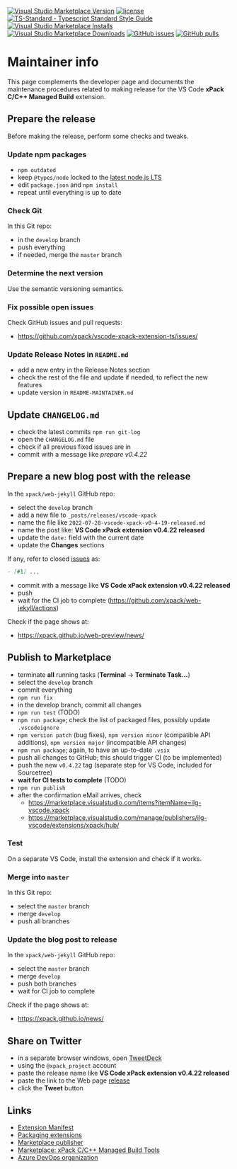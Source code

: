 [![Visual Studio Marketplace Version](https://img.shields.io/visual-studio-marketplace/v/ilg-vscode.xpack)](https://marketplace.visualstudio.com/items?itemName=ilg-vscode.xpack)
[![license](https://img.shields.io/github/license/xpack/vscode-xpack-extension-ts.svg)](https://github.com/xpack/vscode-xpack-extension-ts/blob/xpack/LICENSE)
[![TS-Standard - Typescript Standard Style Guide](https://badgen.net/badge/code%20style/ts-standard/blue?icon=typescript)](https://github.com/standard/ts-standard)
[![Visual Studio Marketplace Installs](https://img.shields.io/visual-studio-marketplace/i/ilg-vscode.xpack)](https://marketplace.visualstudio.com/items?itemName=ilg-vscode.xpack)
[![Visual Studio Marketplace Downloads](https://img.shields.io/visual-studio-marketplace/d/ilg-vscode.xpack)](https://marketplace.visualstudio.com/items?itemName=ilg-vscode.xpack)
[![GitHub issues](https://img.shields.io/github/issues/xpack/vscode-xpack-extension-ts.svg)](https://github.com/xpack/vscode-xpack-extension-ts/issues/)
[![GitHub pulls](https://img.shields.io/github/issues-pr/xpack/vscode-xpack-extension-ts.svg)](https://github.com/xpack/vscode-xpack-extension-ts/pulls)

# Maintainer info

This page complements the developer page and documents the
maintenance procedures related to making release for the
VS Code **xPack C/C++ Managed Build** extension.

## Prepare the release

Before making the release, perform some checks and tweaks.

### Update npm packages

- `npm outdated`
- keep `@types/node` locked to the
  [latest node.js LTS](https://www.npmjs.com/package/@types/node)
- edit `package.json`  and `npm install`
- repeat until everything is up to date

### Check Git

In this Git repo:

- in the `develop` branch
- push everything
- if needed, merge the `master` branch

### Determine the next version

Use the semantic versioning semantics.

### Fix possible open issues

Check GitHub issues and pull requests:

- <https://github.com/xpack/vscode-xpack-extension-ts/issues/>

### Update Release Notes in `README.md`

- add a new entry in the Release Notes section
- check the rest of the file and update if needed, to reflect the new features
- update version in `README-MAINTAINER.md`

## Update `CHANGELOG.md`

- check the latest commits `npm run git-log`
- open the `CHANGELOG.md` file
- check if all previous fixed issues are in
- commit with a message like _prepare v0.4.22_

## Prepare a new blog post with the release

In the `xpack/web-jekyll` GitHub repo:

- select the `develop` branch
- add a new file to `_posts/releases/vscode-xpack`
- name the file like `2022-07-28-vscode-xpack-v0-4-19-released.md`
- name the post like: **VS Code xPack extension v0.4.22 released**
- update the `date:` field with the current date
- update the **Changes** sections

If any, refer to closed
[issues](https://github.com/xpack/vscode-xpack-extension-ts/issues/)
as:

```markdown
- [#1] ...
```

- commit with a message like **VS Code xPack extension v0.4.22 released**
- push
- wait for the CI job to complete (<https://github.com/xpack/web-jekyll/actions>)

Check if the page shows at:

- <https://xpack.github.io/web-preview/news/>

## Publish to Marketplace

- terminate **all** running tasks (**Terminal** → **Terminate Task...**)
- select the `develop` branch
- commit everything
- `npm run fix`
- in the develop branch, commit all changes
- `npm run test` (TODO)
- `npm run package`; check the list of packaged files, possibly
  update `.vscodeignore`
- `npm version patch` (bug fixes), `npm version minor` (compatible API
  additions), `npm version major` (incompatible API changes)
- `npm run package`; again, to have an up-to-date `.vsix`
- push all changes to GitHub; this should trigger CI (to be implemented)
- push the new `v0.4.22` tag (separate step for VS Code, included for Sourcetree)
- **wait for CI tests to complete** (TODO)
- `npm run publish`
- after the confirmation eMail arrives, check
  - <https://marketplace.visualstudio.com/items?itemName=ilg-vscode.xpack>
  - <https://marketplace.visualstudio.com/manage/publishers/ilg-vscode/extensions/xpack/hub/>

### Test

On a separate VS Code, install the extension and check if it works.

### Merge into `master`

In this Git repo:

- select the `master` branch
- merge `develop`
- push all branches

### Update the blog post to release

In the `xpack/web-jekyll` GitHub repo:

- select the `master` branch
- merge `develop`
- push both branches
- wait for CI job to complete

Check if the page shows at:

- <https://xpack.github.io/news/>

## Share on Twitter

- in a separate browser windows, open [TweetDeck](https://tweetdeck.twitter.com/)
- using the `@xpack_project` account
- paste the release name like **VS Code xPack extension v0.4.22 released**
- paste the link to the Web page
  [release](https://xpack.github.io/vscode/releases/)
- click the **Tweet** button

## Links

- [Extension Manifest](https://code.visualstudio.com/api/references/extension-manifest/)
- [Packaging extensions](https://code.visualstudio.com/api/working-with-extensions/publishing-extension#packaging-extensions)
- [Marketplace publisher](https://marketplace.visualstudio.com/manage/publishers/ilg-vscode/)
- [Marketplace: xPack C/C++ Managed Build Tools](https://marketplace.visualstudio.com/manage/publishers/ilg-vscode/extensions/xpack/hub?_a=acquisition)
- [Azure DevOps organization](https://dev.azure.com/xpack-org/)
